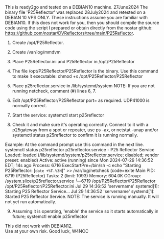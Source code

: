 This is ready2go and tested on a DEBIAN10 machine.  27June2024
The binary file 'P25Reflector' was replaced 28July2024 and retested on a DEBIAN 10 VPS ONLY. 
These instructions assume you are familiar with DEBIAN10.  If this does not work for you, then you should compile the source code using the script I prepared or obtain directly from the nostar github: https://github.com/nostar/DVReflectors/tree/main/P25Reflector. 

1. Create /opt/P25Reflector.

2. Create /var/log/mmdvm

3. Place P25Reflector.ini and P25Reflector in /opt/P25Reflector

4. The file /opt/P25Reflector/P25Reflector is the binary. Use this command to make it executable: chmod +x /opt/P25Reflector/P25Reflector

5. Place p25reflector.service in /lib/systemd/system
NOTE: If you are not running netcheck, comment (#) lines 6, 7.
6. Edit /opt/P25Reflector/P25Reflector port= as required.  UDP41000 is normally correct. 

7. Start the service: systemctl start p25reflector

8. Check it and make sure it's operating correctly.  Connect to it with a p25gateway from a spot or repeater, use ps -ax, 
or netstat -unap and/or systemctl status p25reflector to confirm it is running normally.

Example:
At the command prompt use this command in the next line.
systemctl status p25reflector
p25reflector.service - P25 Reflector Service
   Loaded: loaded (/lib/systemd/system/p25reflector.service; disabled; vendor preset: enabled)
   Active: active (running) since Mon 2024-07-29 14:36:52 EDT; 14s ago
  Process: 6716 ExecStartPre=/bin/sh -c echo "Starting P25Reflector: [`date +%T.%3N`]" >> /var/log/netcheck (code=exite
 Main PID: 6719 (P25Reflector)
    Tasks: 2 (limit: 1093)
   Memory: 604.0K
   CGroup: /system.slice/p25reflector.service
           └─6719 /opt/P25Reflector/P25Reflector /opt/P25Reflector/P25Reflector.ini
Jul 29 14:36:52 'servername' systemd[1]: Starting P25 Reflector Service...
Jul 29 14:36:52 'servername' systemd[1]: Started P25 Reflector Service.
NOTE: The service is running manually. It will not yet run automatically. 

9. Assuming it is operating, 'enable' the service so it starts automatically in future; systemctl enable p25reflector

This did not work with DEBIAN12.  
Use at your own risk.  Good luck, W4NOC
